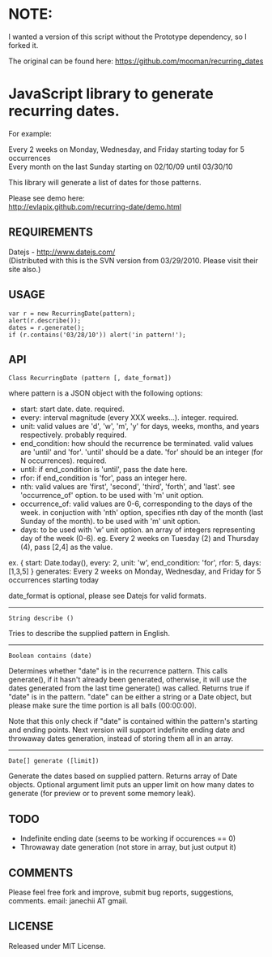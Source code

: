 NOTE:
=========

I wanted a version of this script without the Prototype dependency, so I forked it.

The original can be found here: https://github.com/mooman/recurring_dates


JavaScript library to generate recurring dates.
===============================================

For example:

Every 2 weeks on Monday, Wednesday, and Friday starting today for 5 occurrences   
Every month on the last Sunday starting on 02/10/09 until 03/30/10

This library will generate a list of dates for those patterns.

Please see demo here:   
http://evlapix.github.com/recurring-date/demo.html


REQUIREMENTS
------------

Datejs - http://www.datejs.com/   
(Distributed with this is the SVN version from 03/29/2010. Please visit their site also.)

USAGE
-----

    var r = new RecurringDate(pattern);
    alert(r.describe());
    dates = r.generate();
    if (r.contains('03/28/10')) alert('in pattern!');


API
---

    Class RecurringDate (pattern [, date_format])

where pattern is a JSON object with the following options:

- start: start date. date. required.
- every: interval magnitude (every XXX weeks...). integer. required.
- unit: valid values are 'd', 'w', 'm', 'y' for days, weeks, months, and years
  respectively. probably required.
- end_condition: how should the recurrence be terminated. 
  valid values are 'until' and 'for'. 'until' should be a date. 
  'for' should be an integer (for N occurrences). required.
- until: if end_condition is 'until', pass the date here.
- rfor: if end_condition is 'for', pass an integer here.
- nth: valid values are 'first', 'second', 'third', 'forth', and 'last'. 
  see 'occurrence_of' option. to be used with 'm' unit option.
- occurrence_of: valid values are 0-6, corresponding to the days of the week. 
  in conjuction with 'nth' option, specifies nth day of the month 
  (last Sunday of the month). to be used with 'm' unit option.
- days: to be used with 'w' unit option. an array of integers representing day 
  of the week (0-6). eg. Every 2 weeks on Tuesday (2) and Thursday (4),
  pass [2,4] as the value.

ex. 
    { start: Date.today(), every: 2, unit: 'w', end_condition: 'for', rfor: 5, days: [1,3,5] }
    generates:
    Every 2 weeks on Monday, Wednesday, and Friday for 5 occurrences starting today

date_format is optional, please see Datejs for valid formats.

-----

    String describe ()

Tries to describe the supplied pattern in English.

-----

    Boolean contains (date)

Determines whether "date" is in the recurrence pattern. This calls generate(), 
if it hasn't already been generated, otherwise, it will use the dates generated 
from the last time generate() was called. Returns true if "date" is in the pattern. 
"date" can be either a string or a Date object, but please make sure the time 
portion is all balls (00:00:00).

Note that this only check if "date" is contained within the pattern's starting and 
ending points. Next version will support indefinite ending date and throwaway dates 
generation, instead of storing them all in an array.

-----

    Date[] generate ([limit])

Generate the dates based on supplied pattern. Returns array of Date objects. 
Optional argument limit puts an upper limit on how many dates to generate 
(for preview or to prevent some memory leak).


TODO
----

- Indefinite ending date (seems to be working if occurences == 0)
- Throwaway date generation (not store in array, but just output it)


COMMENTS
--------

Please feel free fork and improve, submit bug reports, suggestions, comments.
email: janechii AT gmail.


LICENSE
-------

Released under MIT License.
